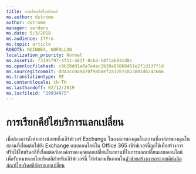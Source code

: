 ```yaml
---
title: การเรียกคีย์ไฮบริดสลี
ms.author: dstrome
author: dstrome
manager: serdars
ms.date: 5/3/2018
ms.audience: ITPro
ms.topic: article
ROBOTS: NOINDEX, NOFOLLOW
localization_priority: Normal
ms.assetid: f3195f97-4f11-482f-8cb4-58f1ab93cd8c
ms.openlocfilehash: c9b28dd1a8a7e4ac2b38a95868461e2f1d137f1d
ms.sourcegitcommit: dd43cc0a9470f98b8ef2a3787c823801d674c666
ms.translationtype: MT
ms.contentlocale: th-TH
ms.lasthandoff: 02/12/2019
ms.locfileid: "29934975"
---
```

# <a name="getting-an-exchange-hybrid-key"></a>การเรียกคีย์ไฮบริการแลกเปลี่ยน

เมื่อต้องการตั้งค่าอย่างน้อยหนึ่งเซิร์ฟเวอร์ Exchange ในองค์กรของคุณในสถานที่องค์กรของคุณในสถานที่เชื่อมต่อไปยัง Exchange แบบออนไลน์ใน Office 365 เซิร์ฟเวอร์นี้ถูกใช้เพื่อสร้างการปรับใช้ไฮบริดสลีที่เชื่อมต่อกับองค์กรของคุณแลกเปลี่ยนในสถานที่ในการแลกเปลี่ยนแบบออนไลน์ เพื่อรับหมายเลขไฮบริดสลีสำหรับเซิร์ฟเวอร์นี้ ให้ทำตามขั้นตอนใน[ตัวช่วยสร้างการกระจายคีย์ผลิตภัณฑ์ไฮบริดสลีอัตราแลกเปลี่ยน](http://aka.ms/hybridkey)
  

